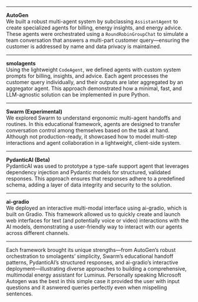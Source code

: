 
---

**AutoGen**  
We built a robust multi-agent system by subclassing `AssistantAgent` to create specialized agents for billing, energy insights, and energy advice. These agents were orchestrated using a `RoundRobinGroupChat` to simulate a team conversation that answers a multi-part customer query—ensuring the customer is addressed by name and data privacy is maintained.

---

**smolagents**  
Using the lightweight `CodeAgent`, we defined agents with custom system prompts for billing, insights, and advice. Each agent processes the customer query individually, and their outputs are later aggregated by an aggregator agent. This approach demonstrated how a minimal, fast, and LLM-agnostic solution can be implemented in pure Python.

---

**Swarm (Experimental)**  
We explored Swarm to understand ergonomic multi-agent handoffs and routines. In this educational framework, agents are designed to transfer conversation control among themselves based on the task at hand. Although not production-ready, it showcased how to model multi-step interactions and agent collaboration in a lightweight, client-side system.

---

**PydanticAI (Beta)**  
PydanticAI was used to prototype a type-safe support agent that leverages dependency injection and Pydantic models for structured, validated responses. This approach ensures that responses adhere to a predefined schema, adding a layer of data integrity and security to the solution.

---

**ai-gradio**  
We deployed an interactive multi-modal interface using ai-gradio, which is built on Gradio. This framework allowed us to quickly create and launch web interfaces for text (and potentially voice or video) interactions with the AI models, demonstrating a user-friendly way to interact with our agents across different channels.

---

Each framework brought its unique strengths—from AutoGen’s robust orchestration to smolagents’ simplicity, Swarm’s educational handoff patterns, PydanticAI’s structured responses, and ai-gradio’s interactive deployment—illustrating diverse approaches to building a comprehensive, multimodal energy assistant for Luminus. Personally speaking Microsoft Autogen was the best in this simple case it provided the user with input questions and it asnwered queries perfectly even when mispelling sentences.
